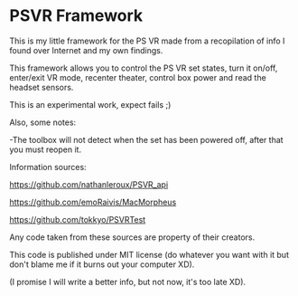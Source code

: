# PSVR Framework

This is my little framework for the PS VR made from a recopilation of info I found over Internet and my own findings.

This framework allows you to control the PS VR set states, turn it on/off, enter/exit VR mode, recenter theater, control box power and read the headset sensors.

This is an experimental work, expect fails ;)

Also, some notes:

-The toolbox will not detect when the set has been powered off, after that you must reopen it.

Information sources: 

https://github.com/nathanleroux/PSVR_api

https://github.com/emoRaivis/MacMorpheus

https://github.com/tokkyo/PSVRTest

Any code taken from these sources are property of their creators.

This code is published under MIT license (do whatever you want with it but don't blame me if it burns out your computer XD).

(I promise I will write a better info, but not now, it's too late XD).
